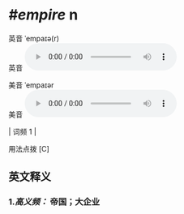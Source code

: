 # ***\#empire*** n
英音 ˈempaɪə(r)  
英音
<audio src="./media/empire-B.aac" controls="controls"></audio>

美音 ˈempaɪər  
美音
<audio src="./media/empire.aac" controls="controls"></audio>



| 词频 1 |  

用法点拨  [C]

英文释义
---
### 1.*高义频：* **帝国；大企业**  


